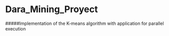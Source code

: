 # Dara_Mining_Proyect

#####Implementation of the K-means algorithm with application for parallel execution

